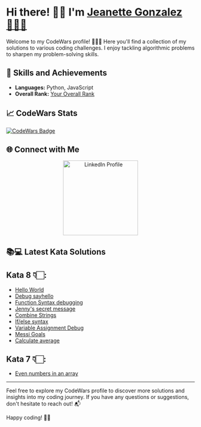 # Hi there! 👋🏻 I'm [Jeanette Gonzalez👩🏻‍💻](https://www.codewars.com/users/Your_Username)

Welcome to my CodeWars profile! 💁🏻‍♀️ Here you'll find a collection of my solutions to various coding challenges. I enjoy tackling algorithmic problems to sharpen my problem-solving skills.

## 🚀 Skills and Achievements

- **Languages:** Python, JavaScript
- **Overall Rank:** [Your Overall Rank](https://www.codewars.com/users/_Jen_)

## 📈 CodeWars Stats

[![CodeWars Badge](https://www.codewars.com/users/_Jen_/badges/large)](https://www.codewars.com/users/_Jen_)

## 🌐 Connect with Me

<div align="center">
  <a href="https://www.linkedin.com/in/jeanetteglz/">
    <img src="https://content.linkedin.com/content/dam/me/business/en-us/amp/brand-site/v2/bg/LI-Logo.svg.original.svg" alt="LinkedIn Profile" width="200" height="auto">
  </a>
</div>

## 📚💻 Latest Kata Solutions

## Kata 8 👇🏻:
- [Hello World](/Kata8/HelloWorld.js)
- [Debug sayhello](/Kata8/DebugSayHello.js)
- [Function Syntax debugging](/Kata8/FunctionSyntaxDebugging.js)
- [Jenny's secret message](/Kata8/JennysSecretMessage.js)
- [Combine Strings](/Kata8/CombineStrings.js)
- [If/else syntax](/Kata8/ifElseSyntaxDebug.js)
- [Variable Assignment Debug](/Kata8/VariableAssignmentDebug.js)
- [Messi Goals](/Kata8/MessiGoalTotal.js)
- [Calculate average](/Kata8/CalculateAverage.js)

## Kata 7 👇🏻:
- [Even numbers in an array](/Kata7/EvenNumbersInArray.js)

---

Feel free to explore my CodeWars profile to discover more solutions and insights into my coding journey. If you have any questions or suggestions, don't hesitate to reach out! 📬

Happy coding! 🚀🧠
